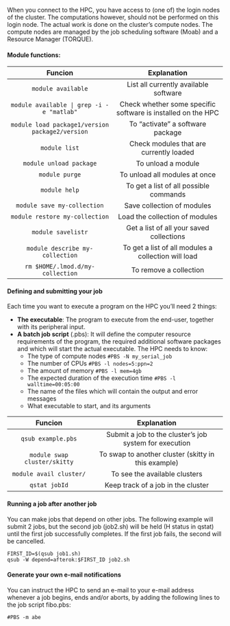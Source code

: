 
When you connect to the HPC, you have access to (one of) the login nodes of the cluster. The computations however, should not be performed on this login node. The actual work is done on the cluster’s compute nodes. The compute nodes are managed by the job scheduling software (Moab) and a Resource Manager (TORQUE).


#### Module functions:

|                    Funcion                    |                          Explanation                         |
|:---------------------------------------------:|:------------------------------------------------------------:|
|               `module available`              |             List all currently available software            |
| ```module available \| grep -i -e "matlab"``` | Check whether some specific software is installed on the HPC |
|    `module load package1/version package2/version`                                           |     To “activate” a software package                                                         |
|    `module list`                                           |   Check modules that are currently loaded                                                           |
|     `module unload package`                                          |       To unload a module                                                       |
|       `module purge`                                        |      To unload all modules at once                                                      |
| `module help`                                              |       To get a list of all possible commands                                                       |
| `module save my-collection`                                              | Save collection of modules                                                             |
| `module restore my-collection`                                              | Load the collection of modules                                                             |
| `module savelistr`                                              | Get a list of all your saved collections                                                             |
| `module describe my-collection`                                              | To get a list of all modules a collection will load                                                             |
| `rm $HOME/.lmod.d/my-collection`                                              | To remove a collection                                                             |

#### Defining and submitting your job

Each time you want to execute a program on the HPC you’ll need 2 things:
- **The executable**: The program to execute from the end-user, together with its peripheral input.
- **A batch job script** (.pbs): It will define the computer resource requirements of the program, the required additional software packages and which will start the actual executable. The
HPC needs to know: 
	- The type of compute nodes `#PBS -N my_serial_job` 
	- The number of CPUs `#PBS -l nodes=5:ppn=2`
	- The amount of memory `#PBS -l mem=4gb`
	- The expected duration of the execution time `#PBS -l walltime=00:05:00`
	- The name of the files which will contain the output and error messages
	- What executable to start, and its arguments

|                    Funcion                    |                          Explanation                         |
|:---------------------------------------------:|:------------------------------------------------------------:|
| `qsub example.pbs`                                              |  Submit a job to the cluster’s job system for execution                                                            |
| `module swap cluster/skitty`                   | To swap to another cluster (skitty in this example)                                                             |
| `module avail cluster/`                          |  To see the available clusters                                                            |
| `qstat jobId`                                              | Keep track of a job in the cluster                                                             |

#### Running a job after another job
You can make jobs that depend on other jobs. The following example will submit 2 jobs, but the second job (job2.sh) will be held (H status in qstat) until the first job successfully completes. If the first job fails, the second will be cancelled.
```
FIRST_ID=$(qsub job1.sh)
qsub -W depend=afterok:$FIRST_ID job2.sh
```

#### Generate your own e-mail notifications

You can instruct the HPC to send an e-mail to your e-mail address whenever a job begins, ends and/or aborts, by adding the following lines to the job script fibo.pbs:

```
#PBS -m abe
```
